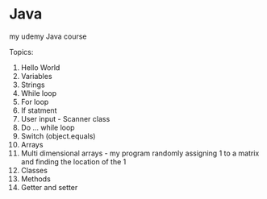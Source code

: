 # Java
my udemy Java course

Topics:
1. Hello World
2. Variables
3. Strings
4. While loop
5. For loop
6. If statment
7. User input - Scanner class
8. Do ... while loop
9. Switch (object.equals)
10. Arrays
11. Multi dimensional arrays - my program randomly assigning 1 to a matrix and finding the location of the 1
12. Classes
13. Methods 
14. Getter and setter
